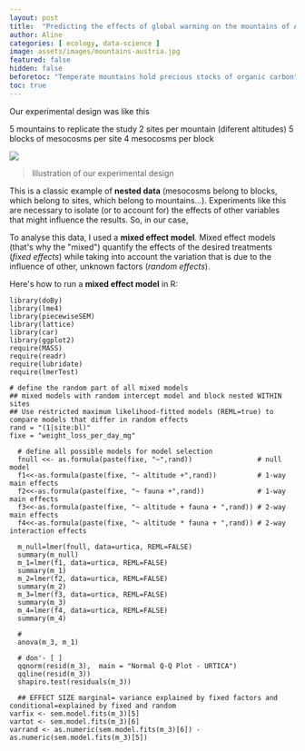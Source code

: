 ```yaml
---
layout: post
title:  "Predicting the effects of global warming on the mountains of Austria"
author: Aline
categories: [ ecology, data-science ]
image: assets/images/mountains-austria.jpg
featured: false
hidden: false
beforetoc: "Temperate mountains hold precious stocks of organic carbon"
toc: true
---
```



Our experimental design was like this

5 mountains to replicate the study
2 sites per mountain (diferent altitudes)
5 blocks of mesocosms per site
4 mesocosms per block

<img src="faber_experimentaldesign.png">

> Illustration of our experimental design

This is a classic example of __nested data__ (mesocosms belong to blocks, which belong to sites, which belong to mountains...). Experiments like this are necessary to isolate (or to account for) the effects of other variables that might influence the results. So, in our case,

To analyse this data, I used a __mixed effect model__. Mixed effect models (that's why the "mixed") quantify the effects of the desired treatments (*fixed effects*) while taking into account the variation that is due to the influence of other, unknown factors (*random effects*).

Here's how to run a __mixed effect model__ in R:

```
library(doBy)
library(lme4)
library(piecewiseSEM)
library(lattice)
library(car)
library(ggplot2)
require(MASS)
require(readr)
require(lubridate)
require(lmerTest)

# define the random part of all mixed models
## mixed models with random intercept model and block nested WITHIN sites
## Use restricted maximum likelihood-fitted models (REML=true) to compare models that differ in random effects
rand = "(1|site:bl)"
fixe = "weight_loss_per_day_mg"

  # define all possible models for model selection
  fnull <<- as.formula(paste(fixe, "~",rand))                # null model       
  f1<<-as.formula(paste(fixe, "~ altitude +",rand))          # 1-way main effects      
  f2<<-as.formula(paste(fixe, "~ fauna +",rand))             # 1-way main effects
  f3<<-as.formula(paste(fixe, "~ altitude + fauna + ",rand)) # 2-way main effects
  f4<<-as.formula(paste(fixe, "~ altitude * fauna + ",rand)) # 2-way interaction effects

  m_null=lmer(fnull, data=urtica, REML=FALSE)
  summary(m_null)
  m_1=lmer(f1, data=urtica, REML=FALSE)
  summary(m_1)
  m_2=lmer(f2, data=urtica, REML=FALSE)
  summary(m_2)
  m_3=lmer(f3, data=urtica, REML=FALSE)
  summary(m_3)
  m_4=lmer(f4, data=urtica, REML=FALSE)
  summary(m_4)

  #
  anova(m_3, m_1)

  # don'- [ ]
  qqnorm(resid(m_3),  main = "Normal Q-Q Plot - URTICA")
  qqline(resid(m_3))
  shapiro.test(residuals(m_3))

  ## EFFECT SIZE marginal= variance explained by fixed factors and conditional=explained by fixed and random
varfix <- sem.model.fits(m_3)[5]
vartot <- sem.model.fits(m_3)[6]
varrand <- as.numeric(sem.model.fits(m_3)[6]) - as.numeric(sem.model.fits(m_3)[5])

```

